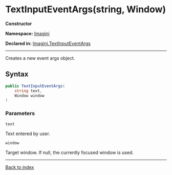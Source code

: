 # TextInputEventArgs(string, Window)

**Constructor**

**Namespace:** [Imagini](Imagini.md)

**Declared in:** [Imagini.TextInputEventArgs](Imagini.TextInputEventArgs.md)

------



Creates a new event args object.


## Syntax

```csharp
public TextInputEventArgs(
	string text,
	Window window
)
```

### Parameters

`text`

Text entered by user.

`window`

Target window. If null, the currently focused window is used.

------

[Back to index](index.md)